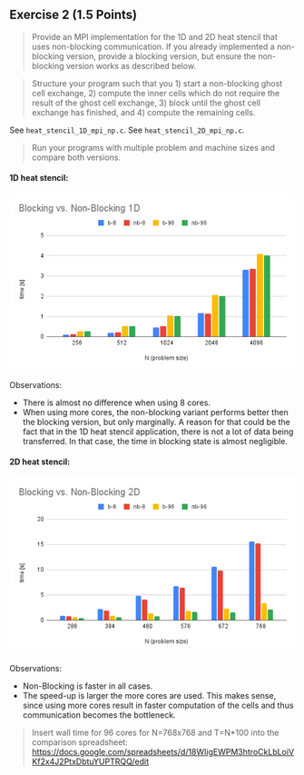 ## Exercise 2 (1.5 Points)

> Provide an MPI implementation for the 1D and 2D heat stencil that uses non-blocking communication. If you already implemented a non-blocking version, provide a blocking version, but ensure the non-blocking version works as described below.

> Structure your program such that you 1) start a non-blocking ghost cell exchange, 2) compute the inner cells which do not require the result of the ghost cell exchange, 3) block until the ghost cell exchange has finished, and 4) compute the remaining cells.

See `heat_stencil_1D_mpi_np.c`.
See `heat_stencil_2D_mpi_np.c`.

> Run your programs with multiple problem and machine sizes and compare both versions.

#### 1D heat stencil:

![](images/n-vs-nb-1d.png)

Observations:

* There is almost no difference when using 8 cores.
* When using more cores, the non-blocking variant performs better then the blocking version, but only marginally. A reason for that could be the fact that in the 1D heat stencil application, there is not a lot of data being transferred. In that case, the time in blocking state is almost negligible.

#### 2D heat stencil:

![](images/n-vs-nb-2d.png)

Observations:

* Non-Blocking is faster in all cases.
* The speed-up is larger the more cores are used. This makes sense, since using more cores result in faster computation of the cells and thus communication becomes the bottleneck.

> Insert wall time for 96 cores for N=768x768 and T=N*100 into the comparison spreadsheet: https://docs.google.com/spreadsheets/d/18WIigEWPM3htroCkLbLoiVKf2x4J2PtxDbtuYUPTRQQ/edit